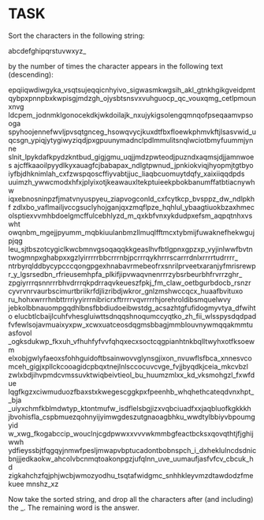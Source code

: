 TASK
====

Sort the characters in the following string:

abcdefghipqrstuvwxyz_

by the number of times the character appears in the following text (descending):

epqiiqwdiwgyka_vsqtsujeqqicnhyivo_sigwasmkwgsih_akl_gtnkhgikgveidpmt
qybpxpnnpbxkwpisgjmdzgh_ojysbtsnsvxvuhguocp_qc_vouxqmg_cetlpmounxnvg
ldcpem_jodnmklgonocekdkjwkdoilajk_nxujykigsolengqmnqofpseqaamvpsooga
spyhoojennefwvljpvsqtgnceg_hsowqvycjkuxdtfbxfloewkphmvkftjlsasvwid_u
qcsgn_ypiqjytygiwyziqdjpxgpuunymadnclpdlmmulitsnqlwciotbmyfuummjynne
slnit_lpykdafkpydzkntbud_gigjgmu_uqjjmdzpwteodjpuzndxaqmsjdjjamnwoes
ajcffkaaoilpyydlkyxauagfcjbabapax_ndlgtpwnud_jpnkiokviqjhyopmjtgtbyo
iyfbjdhknimlah_cxfzwspqoscffiyvabtjjuc_liaqbcuomuytdqfy_xaixiiqqdpds
uuimzh_ywwcmodxhfxjplyixotjkeawauxltekptuieekpbokbanumffatbtiacnywhw
iqxebnosninpzfjmatvnyuspyeu_ziapvogconld_cxfcytkcp_bvsppz_dw_ndlpkhf
zdlxbo_vaflmailjvccgsuclyhojganjqxzmqflpze_hqhlul_ybaagtiuokbzaxhmec
olsptiexvvmhbdoelgmcffulcebhlyzd_m_qxkbfvnxykdudpxefsm_aqpqtnhxvswht
owqnbm_mgejjpyumm_mqbkiuulanbmzllmuqlfftmcxtybmijfuwaknefhekwgujpjqg
leu_sjtbszotcygiclkwcbmnvgsoqaqqkkgeaslhvfbtlgpnxgpzxp_vyjinlwwfbvtn
twogmnpxghabpxxgzlyirrrrrbbcrrrnbjpcrrrqykhrrrscarrrdnlxrrrrtudrrrr_
ntrbyrqlddbycypcccqongpgexhnabavrmebeofrxsnrilprveetxaranjyfmrisrewp
r_y_lgsrsedbn_rfrieusemhpfa_plkifjipvwaqvnenrrrzybsrbeurbhfrvrrzghr_
zpgiyrrrqsnnrrrbhvdrrrqkpdrraqvkeueszfpkj_fm_claw_oetbgurbdocb_rsnzr
cyvrvnrvaurbscimurtbriikrfdjlizribdjwkror_gnlzmshwccqcx_huaafbvituxo
ru_hohxwrrrhnbttrrriyyirrrnibricrxftrrrrvqvrrrrhjorehroldibsmquelwvy
jebkolbbnauompgqdhlbnsfbbdiudoeibwstdg_acsazhtgfufidogmyvtya_dfwihto
elucbtlcbaijlcuhfvhesgluiwttsdnqqshnoqumccyqtko_zh_fii_wlsspysdqdpad
fvfewlsojavmuaixyxpw_xcwxuatceosdqgmsbbagjmmblouvnywmqqakmmtuasfovol
_ogksdukwp_fkxuh_vfhuhfyfvvfqhqxecxsoctcqgpianhtnkbqlltwyhxotfksoewm
elxobjgwlyfaeoxsfohhguidoftbsainwovvglynsgjixon_nvuwflsfbca_xnnesvco
mceh_gigjxpllckcooagidcpbqxtnejlnlsccocuvcvge_fvjjbyqdkjceia_mkcvbzl
zwlxbdjihvpmdcvmssuvktwiqbeivtieol_bu_huumzmlxx_kd_vksmohgzl_fxwfdue
lqgfkgzxciwmuduozfbaxstxkwegescggkpxfpeenhb_whqhethcateqdvnxhpt__bja
_uiyxchmfkblmdwtyp_ktontmufw_isdflelsbgjizxvqbciuadfxxjaqbluofkgkkkh
jbvohisfla_cspbmuezqohnyijyimwgdeszutgnaoagbhku_wwdtylbbiyvbpoumgyid
w_xwg_fkogabccip_wouclnjcgdpwwxxvvvwkmmbgfeactbcksxqovqthtjfjghijwwh
ydfieyssbjtfqgqyjnmwfpesljmwapvbptucadontbobnspch_i_dxheklulncdsdnic
bnjjjedkaokw_ahcolvbcnmqtoakonpgzjufqlnn_uve_uumaufjasfvfcv_cbcuk_hd
zigkahchzfqjphjwcbjwmozyodhu_tsqtafwidgmc_snhhkleyvmzdtawdodzfmekuee
mnshz_xz


Now take the sorted string, and drop all the characters after (and including) the _. The remaining word is the answer.
